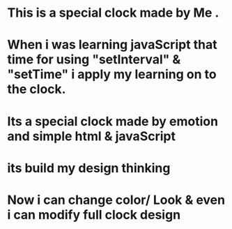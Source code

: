 # This is a special clock made by Me .
# When i was learning javaScript that time for using "setInterval" & "setTime" i apply my learning on to the clock.
# Its a special clock made by emotion and simple html & javaScript
# its build my design thinking 
# Now i can change color/ Look & even i can modify full clock design

